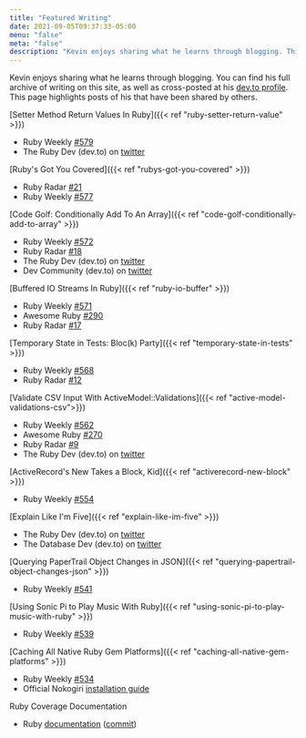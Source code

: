 ```yaml
---
title: "Featured Writing"
date: 2021-09-05T09:37:33-05:00
menu: "false"
meta: "false"
description: "Kevin enjoys sharing what he learns through blogging. This page highlights posts of his that have been shared by others."
---
```


Kevin enjoys sharing what he learns through blogging. You can find his full
archive of writing on this site, as well as cross-posted at his [dev.to profile](https://dev.to/kevin_j_m). This page highlights posts of his that have been shared by others.

[Setter Method Return Values In Ruby]({{< ref "ruby-setter-return-value" >}})

* Ruby Weekly [#579](https://rubyweekly.com/issues/579)
* The Ruby Dev (dev.to) on [twitter](https://twitter.com/the_ruby_dev/status/1461371624557535240)

[Ruby's Got You Covered]({{< ref "rubys-got-you-covered" >}})

* Ruby Radar [#21](https://www.getrevue.co/profile/rubyradar/issues/ruby-radar-21-what-s-the-tea-on-turbo-native-824552)
* Ruby Weekly [#577](https://rubyweekly.com/issues/577)

[Code Golf: Conditionally Add To An Array]({{< ref
"code-golf-conditionally-add-to-array" >}})

* Ruby Weekly [#572](https://rubyweekly.com/issues/572)
* Ruby Radar [#18](https://rubyradar.dev/issues/ruby-radar-18-happy-spooky-month-793121)
* The Ruby Dev (dev.to) on [twitter](https://twitter.com/the_ruby_dev/status/1443339560365215746)
* Dev Community (dev.to) on [twitter](https://twitter.com/ThePracticalDev/status/1443491059259039745)

[Buffered IO Streams In Ruby]({{< ref "ruby-io-buffer" >}})

* Ruby Weekly [#571](https://rubyweekly.com/issues/571)
* Awesome Ruby [#290](https://ruby.libhunt.com/newsletter/279)
* Ruby Radar [#17](https://rubyradar.dev/issues/ruby-radar-17-fall-is-here-779681)

[Temporary State in Tests: Bloc(k) Party]({{< ref "temporary-state-in-tests" >}})

* Ruby Weekly [#568](https://rubyweekly.com/issues/568)
* Ruby Radar [#12](https://rubyradar.dev/issues/ruby-radar-12-back-to-our-regularly-scheduled-programming-726989)

[Validate CSV Input With ActiveModel::Validations]({{< ref "active-model-validations-csv">}})

* Ruby Weekly [#562](https://rubyweekly.com/issues/562)
* Awesome Ruby [#270](https://ruby.libhunt.com/newsletter/270)
* Ruby Radar [#9](https://rubyradar.dev/issues/ruby-radar-9-junior-spotlight-705164)
* The Ruby Dev (dev.to) on [twitter](https://twitter.com/the_ruby_dev/status/1417522440431968261)

[ActiveRecord's New Takes a Block, Kid]({{< ref "activerecord-new-block" >}})

* Ruby Weekly [#554](https://rubyweekly.com/issues/554)

[Explain Like I'm Five]({{< ref "explain-like-im-five" >}})
* The Ruby Dev (dev.to) on [twitter](https://twitter.com/the_ruby_dev/status/1369339960973746182)
* The Database Dev (dev.to) on [twitter](https://twitter.com/TheDatabaseDev/status/1369354048701403144)

[Querying PaperTrail Object Changes in JSON]({{< ref "querying-papertrail-object-changes-json" >}})

* Ruby Weekly [#541](https://rubyweekly.com/issues/541)

[Using Sonic Pi to Play Music With Ruby]({{< ref "using-sonic-pi-to-play-music-with-ruby" >}})

* Ruby Weekly [#539](https://rubyweekly.com/issues/539)

[Caching All Native Ruby Gem Platforms]({{< ref "caching-all-native-gem-platforms" >}})

* Ruby Weekly [#534](https://rubyweekly.com/issues/534)
* Official Nokogiri [installation guide](https://nokogiri.org/tutorials/installing_nokogiri.html#troubleshooting)

Ruby Coverage Documentation

* Ruby [documentation](https://docs.ruby-lang.org/en/3.0.0/Coverage.html) ([commit](https://github.com/ruby/ruby/commit/0026f644d739efed0d69911b434a1012ad55c393))
